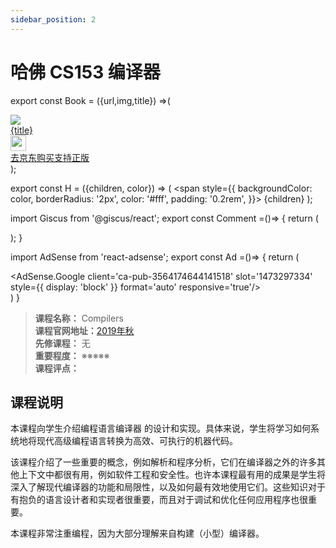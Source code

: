 ```yaml
---
sidebar_position: 2
---
```


# 哈佛 CS153 编译器

export const Book = ({url,img,title}) =>(
<div class="bookitem">
  <a href={url} target="_blank" class="book-content">
    <div class="book-img">
      <img src={img} />
    </div>
    <div class="book-detail">
      <div class="book-title">{title}</div>
      <div class="boook-desc">
        <img width="25" height="25" src="https://hackweek-1251009918.cos.ap-shanghai.myqcloud.com/hackway/cs/jd.svg" />
        <div class="book-jd">去京东购买支持正版</div>
      </div>
    </div>
  </a>
  </div> 
);

export const H = ({children, color}) => (
  <span
    style={{
      backgroundColor: color,
      borderRadius: '2px',
      color: '#fff',
      padding: '0.2rem',
    }}>
    {children}
  </span>
);

import Giscus from '@giscus/react';
export const Comment =()=> {
  return (
   <div className="comments-container">
      <Giscus
        src="https://giscus.app/client.js"
        id="comments"
        repo="lidongyx/hackwaydoc"
        repoId="R_kgDOHUMOyA"
        category="Announcements"
        categoryId="DIC_kwDOHUMOyM4CPCtD"
        mapping="title"
        reactionsEnabled="1"
        emitMetadata="0"
        inputPosition="top"
        theme="light"
        lang="zh-CN"
        crossorigin="anonymous"
      />
    </div>
  );
}

import AdSense from 'react-adsense';
export const Ad =()=> {
  return (
    <div className="ad-container">
      <AdSense.Google
        client='ca-pub-3564174644141518'
        slot='1473297334'
        style={{ display: 'block' }}
        format='auto'
        responsive='true'/>
    </div>
  )
}


>**课程名称：** Compilers    
**课程官网地址：**[2019年秋](https://groups.seas.harvard.edu/courses/cs153/2019fa/)    
**先修课程：** 无  
**重要程度：** ※※※※※  
**课程评点：** 

## 课程说明
本课程向学生介绍编程语言编译器 的设计和实现。具体来说，学生将学习如何系统地将现代高级编程语言转换为高效、可执行的机器代码。

该课程介绍了一些重要的概念，例如解析和程序分析，它们在编译器之外的许多其他上下文中都很有用，例如软件工程和安全性。也许本课程最有用的成果是学生将深入了解现代编译器的功能和局限性，以及如何最有效地使用它们。这些知识对于有抱负的语言设计者和实现者很重要，而且对于调试和优化任何应用程序也很重要。

本课程非常注重编程，因为大部分理解来自构建（小型）编译器。




<Comment></Comment>
